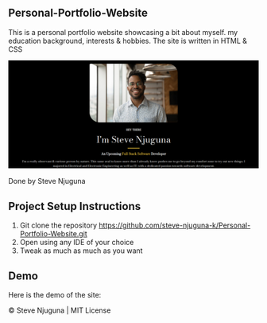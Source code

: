 Personal-Portfolio-Website
---------------------------
This is a personal portfolio website showcasing a bit about myself. my education background, interests & hobbies. The site is written in HTML & CSS

![](https://github.com/steve-njuguna-k/Personal-Portfolio-Website/blob/master/images/Screenshot.png)

Done by Steve Njuguna

Project Setup Instructions
---------------------------
1) Git clone the repository https://github.com/steve-njuguna-k/Personal-Portfolio-Website.git
2) Open using any IDE of your choice
3) Tweak as much as much as you want

Demo
----
Here is the demo of the site:

© Steve Njuguna | MIT License
